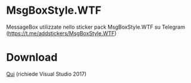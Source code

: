 # MsgBoxStyle.WTF
MessageBox utilizzate nello sticker pack MsgBoxStyle.WTF su Telegram (https://t.me/addstickers/MsgBoxStyle.WTF)

# Download
[Qui](https://github.com/LeddaZ/MsgBoxStyle.WTF/releases) (richiede Visual Studio 2017)
